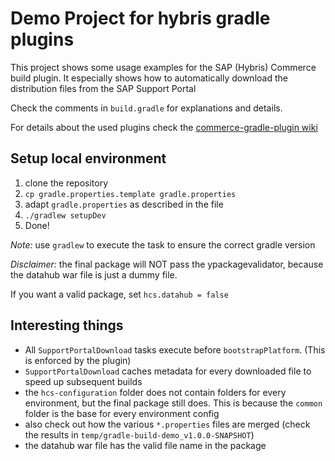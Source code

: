 # Demo Project for hybris gradle plugins

This project shows some usage examples for the SAP (Hybris) Commerce build plugin.
It especially shows how to automatically download the distribution files
from the SAP Support Portal

Check the comments in `build.gradle` for explanations and details.

For details about the used plugins check the [commerce-gradle-plugin wiki](https://github.com/sap-commerce-tools/commerce-gradle-plugin/wiki)

## Setup local environment

1. clone the repository
1. `cp gradle.properties.template gradle.properties`
1. adapt `gradle.properties` as described in the file
1. `./gradlew setupDev`
1. Done!

*Note:* use `gradlew` to execute the task to ensure the correct gradle version

*Disclaimer:* the final package will NOT pass the ypackagevalidator, because
the datahub war file is just a dummy file.

If you want a valid package, set `hcs.datahub = false`

## Interesting things

- All `SupportPortalDownload` tasks execute before `bootstrapPlatform`. (This is
  enforced by the plugin)
- `SupportPortalDownload` caches metadata for every downloaded file to speed up
  subsequent builds
- the `hcs-configuration` folder does not contain folders for every environment,
  but the final package still does. This is because the `common` folder is the
  base for every environment config
- also check out how the various `*.properties` files are merged 
  (check the results in `temp/gradle-build-demo_v1.0.0-SNAPSHOT`)
- the datahub war file has the valid file name in the package
